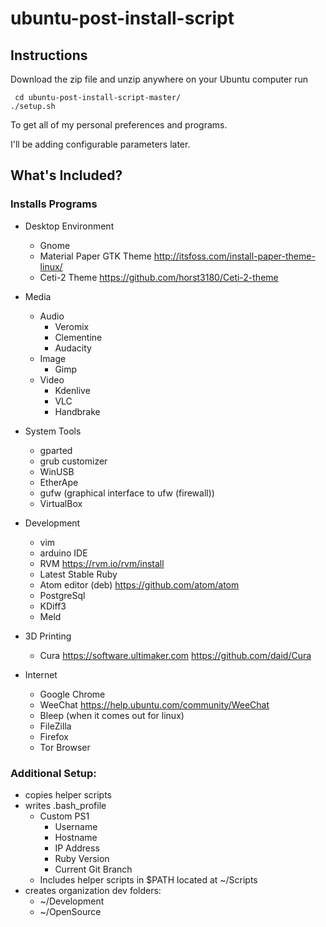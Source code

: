 # ubuntu-post-install-script

## Instructions

Download the zip file and unzip anywhere on your Ubuntu computer
run

     cd ubuntu-post-install-script-master/
    ./setup.sh
    
To get all of my personal preferences and programs.

I'll be adding configurable parameters later.


## What's Included?

### Installs Programs

  - Desktop Environment
    - Gnome
    - Material Paper GTK Theme
      http://itsfoss.com/install-paper-theme-linux/
    - Ceti-2 Theme
      https://github.com/horst3180/Ceti-2-theme

  - Media
    - Audio
      - Veromix
      - Clementine
      - Audacity
    - Image
      - Gimp
    - Video
      - Kdenlive
      - VLC
      - Handbrake
      
  - System Tools 
    - gparted
    - grub customizer
    - WinUSB
    - EtherApe
    - gufw (graphical interface to ufw (firewall))
    - VirtualBox

  - Development
    - vim
    - arduino IDE
    - RVM
      https://rvm.io/rvm/install
    - Latest Stable Ruby
    - Atom editor (deb)
      https://github.com/atom/atom
    - PostgreSql
    - KDiff3
    - Meld

  - 3D Printing
    - Cura
      https://software.ultimaker.com
      https://github.com/daid/Cura

  - Internet
    - Google Chrome
    - WeeChat
      https://help.ubuntu.com/community/WeeChat
    - Bleep (when it comes out for linux)
    - FileZilla
    - Firefox
    - Tor Browser

### Additional Setup:

  - copies helper scripts
  - writes .bash_profile
    - Custom PS1
      - Username
      - Hostname
      - IP Address
      - Ruby Version
      - Current Git Branch
    - Includes helper scripts in $PATH located at ~/Scripts
  - creates organization dev folders:
    - ~/Development
    - ~/OpenSource
